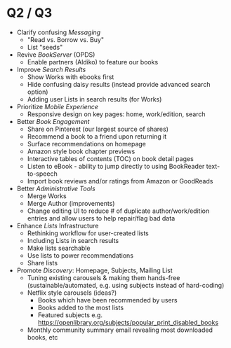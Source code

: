 # Q2 / Q3

* Clarify confusing *Messaging*
  * "Read vs. Borrow vs. Buy"
  * List "seeds"
* Revive *BookServer* (OPDS)
  * Enable partners (Aldiko) to feature our books
* Improve *Search Results*
  * Show Works with ebooks first
  * Hide confusing daisy results (instead provide advanced search option)
  * Adding user Lists in search results (for Works)
* Prioritize *Mobile Experience*
  * Responsive design on key pages: home, work/edition, search
* Better *Book Engagement*
  * Share on Pinterest (our largest source of shares)
  * Recommend a book to a friend upon returning it
  * Surface recommendations on homepage
  * Amazon style book chapter previews
  * Interactive tables of contents (TOC) on book detail pages
  * Listen to eBook - ability to jump directly to using BookReader text-to-speech
  * Import book reviews and/or ratings from Amazon or GoodReads
* Better *Administrative Tools*
  * Merge Works
  * Merge Author (improvements)
  * Change editing UI to reduce # of duplicate author/work/edition entries and allow users to help repair/flag bad data
* Enhance *Lists* Infrastructure
  * Rethinking workflow for user-created lists
  * Including Lists in search results
  * Make lists searchable
  * Use lists to power recommendations
  * Share lists
* Promote *Discovery*: Homepage, Subjects, Mailing List
  * Tuning existing carousels & making them hands-free (sustainable/automated, e.g. using subjects instead of hard-coding)
  * Netflix style carousels (ideas?)
    * Books which have been recommended by users
    * Books added to the most lists
    * Featured subjects e.g. https://openlibrary.org/subjects/popular_print_disabled_books
  * Monthly community summary email revealing most downloaded books, etc